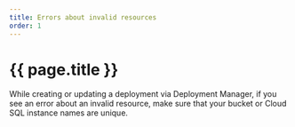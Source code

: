 ```yaml
---
title: Errors about invalid resources 
order: 1
---
```

# {{ page.title }}

While creating or updating a deployment via Deployment Manager, if you see an
error about an invalid resource, make sure that your bucket or Cloud SQL
instance names are unique.
